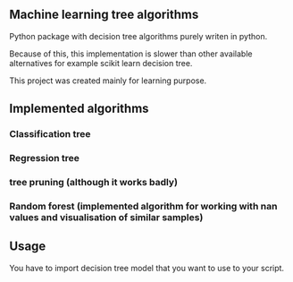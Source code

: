 ## Machine learning tree algorithms
Python package with decision tree algorithms purely writen in python.

Because of this, this implementation is slower than other available alternatives for example scikit learn decision tree.

This project was created mainly for learning purpose.

## Implemented algorithms
### Classification tree
### Regression tree
### tree pruning (although it works badly)
### Random forest (implemented algorithm for working with nan values and visualisation of similar samples)

## Usage

You have to import decision tree model that you want to use to your script.
